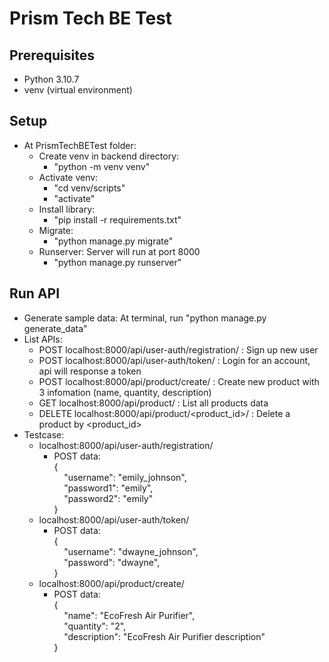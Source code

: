 # Prism Tech BE Test

## Prerequisites

-   Python 3.10.7
-   venv (virtual environment)

## Setup
* At PrismTechBETest folder:
  -   Create venv in backend directory:
      -   "python -m venv venv"
  -   Activate venv:
      -   "cd venv/scripts"
      -   "activate"
  -   Install library:
      -   "pip install -r requirements.txt"
  -   Migrate:
      -   "python manage.py migrate"
  -   Runserver: Server will run at port 8000
      -   "python manage.py runserver"

## Run API
* Generate sample data: At terminal, run "python manage.py generate_data"
* List APIs:
    - POST localhost:8000/api/user-auth/registration/ : Sign up new user
    - POST localhost:8000/api/user-auth/token/ : Login for an account, api will response a token
    - POST localhost:8000/api/product/create/ : Create new product with 3 infomation (name, quantity, description)
    - GET localhost:8000/api/product/ : List all products data
    - DELETE localhost:8000/api/product/<product_id>/ : Delete a product by <product_id>
* Testcase:
    - localhost:8000/api/user-auth/registration/
        - POST data: <br>
        { <br>
                &nbsp;&nbsp;&nbsp; "username": "emily_johnson", <br>
                &nbsp;&nbsp;&nbsp; "password1": "emily", <br>
                &nbsp;&nbsp;&nbsp; "password2": "emily" <br>
        }
    - localhost:8000/api/user-auth/token/
        - POST data: <br>
        { <br>
              &nbsp;&nbsp;&nbsp; "username": "dwayne_johnson", <br>
              &nbsp;&nbsp;&nbsp; "password": "dwayne", <br>
        }
    - localhost:8000/api/product/create/
        - POST data: <br>
        { <br>
                &nbsp;&nbsp;&nbsp; "name": "EcoFresh Air Purifier", <br>
                &nbsp;&nbsp;&nbsp; "quantity": "2", <br>
                &nbsp;&nbsp;&nbsp; "description": "EcoFresh Air Purifier description" <br>
        }